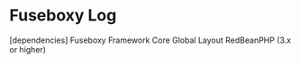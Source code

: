 Fuseboxy Log
============


[dependencies]
Fuseboxy Framework Core
Global Layout
RedBeanPHP (3.x or higher)